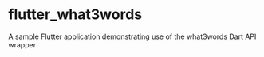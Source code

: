 # flutter_what3words

A sample Flutter application demonstrating use of the what3words Dart API wrapper
